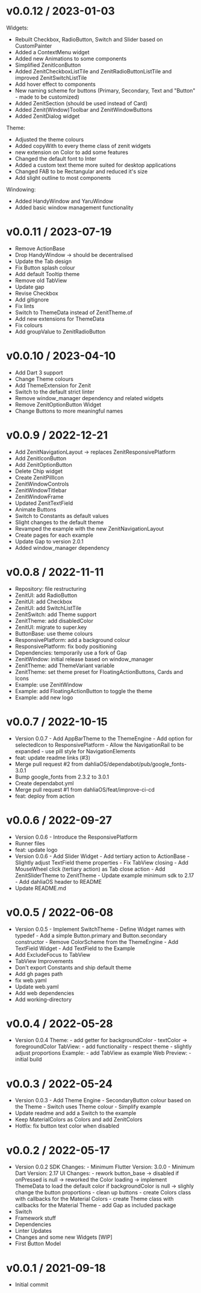v0.0.12 / 2023-01-03
===================
Widgets:
 * Rebuilt Checkbox, RadioButton, Switch and Slider based on CustomPainter
 * Added a ContextMenu widget
 * Added new Animations to some components
 * Simplified ZenitIconButton
 * Added ZenitCheckboxListTile and ZenitRadioButtonListTile and improved ZenitSwitchListTile
 * Add hover effect to components
 * New naming scheme for buttons (Primary, Secondary, Text and "Button" - made to be customized)
 * Added ZenitSection (should be used instead of Card)
 * Added Zenit(Window)Toolbar and ZenitWindowButtons
 * Added ZenitDialog widget

Theme:
 * Adjusted the theme colours
 * Added copyWith to every theme class of zenit widgets
 * new extension on Color to add some features
 * Changed the default font to Inter
 * Added a custom text theme more suited for desktop applications
 * Changed FAB to be Rectangular and reduced it's size
 * Add slight outline to most components

Windowing:
 * Added HandyWindow and YaruWindow
 * Added basic window management functionality

v0.0.11 / 2023-07-19
===================

 * Remove ActionBase
 * Drop HandyWindow -> should be decentralised
 * Update the Tab design
 * Fix Button splash colour
 * Add default Tooltip theme
 * Remove old TabView
 * Update gap
 * Revise Checkbox
 * Add gitignore
 * Fix lints
 * Switch to ThemeData instead of ZenitTheme.of
 * Add new extensions for ThemeData
 * Fix colours
 * Add groupValue to ZenitRadioButton

v0.0.10 / 2023-04-10
===================

 * Add Dart 3 support
 * Change Theme colours
 * Add ThemeExtension for Zenit
 * Switch to the default strict linter
 * Remove window_manager dependency and related widgets
 * Remove ZenitOptionButton Widget
 * Change Buttons to more meaningful names


v0.0.9 / 2022-12-21
===================

 * Add ZenitNavigationLayout -> replaces ZenitResponsivePlatform
 * Add ZenitIconButton
 * Add ZenitOptionButton
 * Delete Chip widget
 * Create ZenitPillIcon
 * ZenitWindowControls
 * ZenitWindowTitlebar
 * ZenitWindowFrame
 * Updated ZenitTextField
 * Animate Buttons
 * Switch to Constants as default values
 * Slight changes to the default theme
 * Revamped the example with the new ZenitNavigationLayout
 * Create pages for each example
 * Update Gap to version 2.0.1
 * Added window_manager dependency

v0.0.8 / 2022-11-11
===================

 * Repository: file restructuring
 * ZenitUI: add RadioButton
 * ZenitUI: add Checkbox
 * ZenitUI: add SwitchListTile
 * ZenitSwitch: add Theme support
 * ZenitTheme: add disabledColor
 * ZenitUI: migrate to super.key
 * ButtonBase: use theme colours
 * ResponsivePlatform: add a background colour
 * ResponsivePlatform: fix body positioning
 * Dependencies: temporarily use a fork of Gap
 * ZenitWindow: initial release based on window_manager
 * ZenitTheme: add ThemeVariant variable
 * ZenitTheme: set theme preset for FloatingActionButtons, Cards and Icons
 * Example: use ZenitWindow
 * Example: add FloatingActionButton to toggle the theme
 * Example: add new logo


v0.0.7 / 2022-10-15
===================

  * Version 0.0.7 - Add AppBarTheme to the ThemeEngine - Add option for selectedIcon to ResponsivePlatform - Allow the NavigationRail to be expanded - use pill style for NavigationElements
  * feat: update readme links (#3)
  * Merge pull request #2 from dahliaOS/dependabot/pub/google_fonts-3.0.1
  * Bump google_fonts from 2.3.2 to 3.0.1
  * Create dependabot.yml
  * Merge pull request #1 from dahliaOS/feat/improve-ci-cd
  * feat: deploy from action

v0.0.6 / 2022-09-27
===================

  * Version 0.0.6 - Introduce the ResponsivePlatform
  * Runner files
  * feat: update logo
  * Version 0.0.6 - Add Slider Widget - Add tertiary action to ActionBase - Slightly adjust TextField theme properties - Fix TabView closing - Add MouseWheel click (tertiary action) as Tab close action - Add ZenitSliderTheme to ZenitTheme - Update example minimum sdk to 2.17 - Add dahliaOS header to README
  * Update README.md

v0.0.5 / 2022-06-08
===================

  * Version 0.0.5 - Implement SwitchTheme - Define Widget names with typedef - Add a simple Button.primary and Button.secondary constructor - Remove ColorScheme from the ThemeEngine - Add TextField Widget - Add TextField to the Example
  * Add ExcludeFocus to TabView
  * TabView Improvements
  * Don't export Constants and ship default theme
  * Add gh pages path
  * fix web.yaml
  * Update web.yaml
  * Add web dependencies
  * Add working-directory

v0.0.4 / 2022-05-28
===================

  * Version 0.0.4 Theme: - add getter for backgroundColor - textColor -> foregroundColor TabView: - add functionality - respect theme - slightly adjust proportions Example: - add TabView as example Web Preview: - initial build

v0.0.3 / 2022-05-24
===================

  * Version 0.0.3 - Add Theme Engine - SecondaryButton colour based on the Theme - Switch uses Theme colour - Simplify example
  * Update readme and add a Switch to the example
  * Keep MaterialColors as Colors and add ZenitColors
  * Hotfix: fix button text color when disabled

v0.0.2 / 2022-05-17
===================

  * Version 0.0.2 SDK Changes: - Minimum Flutter Version: 3.0.0 - Minimum Dart Version: 2.17 UI Changes: - rework button_base     -> disabled if onPressed is null     -> reworked the Color loading     -> implement ThemeData to load the default color if backgroundColor is null     -> slighly change the button proportions - clean up buttons - create Colors class with callbacks for the Material Colors - create Theme class with callbacks for the Material Theme - add Gap as included package
  * Switch
  * Framework stuff
  * Dependencies
  * Linter Updates
  * Changes and some new Widgets [WIP]
  * First Button Model

v0.0.1 / 2021-09-18
===================

  * Initial commit
